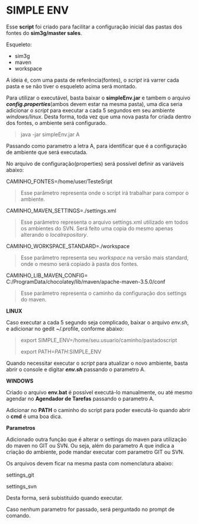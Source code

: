 # SIMPLE ENV

Esse **script** foi criado para facilitar a configuração inicial das pastas dos fontes do **sim3g/master sales**.

Esqueleto:

- sim3g
- maven
- workspace

A ideia é, com uma pasta de referência(fontes), o *script* irá varrer cada pasta e se não tiver o esqueleto acima será montado.

Para utilizar o executável, basta baixar o **simpleEnv.jar** e tambem o arquivo ***config.properties***(ambos devem estar na mesma pasta), uma dica seria adicionar o *script* para executar a cada 5 segundos em seu ambiente *windows/linux*. Desta forma, toda vez que uma nova pasta for criada dentro dos fontes, o ambiente será configurado.

>java -jar simpleEnv.jar A

Passando como parametro a letra A, para identificar que é a configuração de ambiente que será executada.

No arquivo de configuração(properties) será possível definir as variáveis abaixo:

CAMINHO_FONTES=/home/user/TesteSript

> Esse parâmetro representa onde o script irá trabalhar para compor o ambiente.

CAMINHO_MAVEN_SETTINGS=./settings.xml

> Esse parâmetro representa o arquivo settings.xml utilizado em todos os ambientes do SVN. Será feito uma copia do mesmo apenas alterando o *localrepository*.

CAMINHO_WORKSPACE_STANDARD=./workspace
> Esse parâmetro representa seu *workspace* na versão mais standard, onde o mesmo será copiado à pasta dos fontes.

CAMINHO_LIB_MAVEN_CONFIG= C:/ProgramData/chocolatey/lib/maven/apache-maven-3.5.0/conf
> Esse parâmetro representa o caminho da configuração dos settings do maven.

**LINUX**

Caso executar a cada 5 segundo seja complicado, baixar o arquivo *env.sh*, e adicionar no gedit ~/.profile, conforme abaixo:

>export SIMPLE_ENV=/home/seu.usuario/caminho/pastadoscript
>
>export PATH=$PATH:$SIMPLE_ENV

Quando necessitar executar o *script* para atualizar o novo ambiente, basta abrir o console e digitar ***env.sh*** passando o parametro A.

**WINDOWS**

Criado o arquivo **env.bat** é possível executá-lo manualmente, ou até mesmo agendar no **Agendador de Tarefas** passando o parametro A. 

Adicionar no **PATH** o caminho do script para poder executá-lo quando abrir o **cmd** é uma boa dica. 

**Parametros**

Adicionado outra função que é alterar o settings do maven para utilização do maven no GIT ou SVN. Ou seja, além do parametro A que indica a criação do ambiente, pode mandar executar com parametro GIT ou SVN.

Os arquivos devem ficar na mesma pasta com nomenclatura abaixo:

settings_git

settings_svn

Desta forma, será subistituido quando executar.

Caso nenhum parametro for passado, será perguntado no prompt de comando.